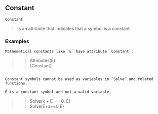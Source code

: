 ## Constant

```
Constant
```

> is an attribute that indicates that a symbol is a constant.
		
### Examples
```	  
Mathematical constants like `E` have attribute `Constant`:
```    
>> Attributes(E)    
{Constant}
``` 

Constant symbols cannot be used as variables in `Solve` and related functions.

E is a constant symbol and not a valid variable.  
```
>> Solve(x + E == 0, E)     
Solve(E+x==0,E)  
```